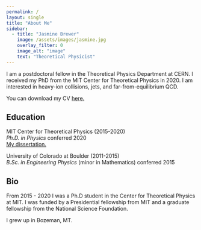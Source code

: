 ```yaml
---
permalink: /
layout: single
title: "About Me"
sidebar:
  - title: "Jasmine Brewer"
    image: /assets/images/jasmine.jpg
    overlay_filter: 0
    image_alt: "image"
    text: "Theoretical Physicist"
---    
```


I am a postdoctoral fellow in the Theoretical Physics Department at CERN. I received my PhD from the MIT Center for Theoretical Physics in 2020.
I am interested in heavy-ion collisions, jets, and far-from-equilibrium QCD.

You can download my CV <a href="https://jasminebrewer.github.io/assets/files/JasmineBrewer_CV.pdf" target="_blank">here.</a>

## Education

MIT Center for Theoretical Physics (2015-2020)  
*Ph.D. in Physics* conferred 2020  
<a href="https://jasminebrewer.github.io/assets/files/brewer-phd-physics-2020.pdf" target="_blank">My dissertation.</a>  

University of Colorado at Boulder (2011-2015)  
*B.Sc. in Engineering Physics* (minor in Mathematics) conferred 2015

## Bio

From 2015 - 2020 I was a Ph.D student in the Center for Theoretical Physics at MIT. I was funded by a Presidential fellowship from MIT and a graduate fellowship from the National Science Foundation.

I grew up in Bozeman, MT.